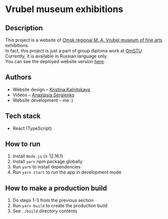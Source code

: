# Vrubel museum exhibitions

## Description

This project is a website of [Omsk regional M. A. Vrubel museum of fine arts](https://vrubel.ru/) exhibitions.\
In fact, this project is just a part of group diploma work at [OmSTU](https://omgtu.ru/english/).\
Currently, it is available in Russian language only.\
You can see the deployed website version [here](https://vrubel-museum-exhibitions.netlify.app/).

## Authors

* Website design – [Kristina Kalnitskaya](mailto:Kristormy@gmail.com)
* Videos – [Anastasia Sergienko](mailto:sergienkoanastasiia@gmail.com)
* Website development – me :)

## Tech stack

* React (TypeScript)

## How to run

1. Install `Node.js` (≥ 12.16.1)
2. Install `yarn` npm package globally
3. Run `yarn` to install dependencies
4. Run `yarn start` to run the app in development mode

## How to make a production build

1. Do steps 1-3 from the previous section
2. Run `yarn build` to create the production build
3. See `./build` directory contents
